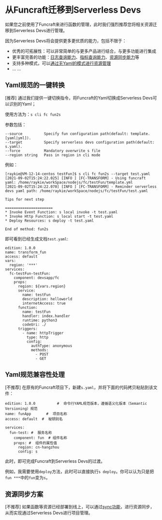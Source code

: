 # 从Funcraft迁移到Serverless Devs

如果您之前使用了Funcraft来进行函数的管理，此时我们强烈推荐您将相关资源迁移到Serverless Devs进行管理。

因为Serverless Devs将会提供更多更优质的能力，包括不限于：
- 优秀的可拓展性：可以非常简单的与更多产品进行结合，与更多功能进行集成
- 更丰富完善的功能：[日志查询能力](../Usage/logs.md)、[指标查询能力](../Usage/metrics.md)、[资源同步能力](../Usage/sync.md)等
- 支持多种模式，可以[通过无Yaml的模式进行资源管理](https://github.com/devsapp/fc-api)
- ... ...


## Yaml规范的一键转换

[推荐] 通过我们提供一键切换指令，将Funcraft的Yaml切换成Serverless Devs可以识别的Yaml；


使用方法为：`s cli fc fun2s`

参数包括：

```
--source          Specify fun configuration path(default: template.[yaml|yml]).
--target          Specify serverless devs configuration path(default: s.yaml).
--force           Mandatory overwrite s file
--region string   Pass in region in cli mode
```

例如：

```
[raykie@VM-12-14-centos testFun]$ s cli fc fun2s --target test.yaml
[2021-09-02T15:24:22.025] [INFO ] [FC-TRANSFORM] - Using funcraft yaml: /home/raykie/workSpace/nodejs/fc/testFun/template.yml
[2021-09-02T15:24:22.070] [INFO ] [FC-TRANSFORM] - Reminder serverless devs yaml path: /home/raykie/workSpace/nodejs/fc/testFun/test.yaml

Tips for next step

======================
* Invoke Event Function: s local invoke -t test.yaml
* Invoke Http Function: s local start -t test.yaml
* Deploy Resources: s deploy -t test.yaml

End of method: fun2s
```

即可看到已经生成文档`test.yaml`:

```
edition: 1.0.0
name: transform_fun
access: default
vars:
  region: '***'
services:
  fc-testFun-testFun:
    component: devsapp/fc
    props:
      region: ${vars.region}
      service:
        name: testFun
        description: helloworld
        internetAccess: true
      function:
        name: testFun
        handler: index.handler
        runtime: python3
        codeUri: ./
      triggers:
        - name: httpTrigger
          type: http
          config:
            authType: anonymous
            methods:
              - POST
              - GET
```

## Yaml规范兼容性处理

[不推荐] 在原有的Funcraft项目下，新建`s.yaml`，并将下面的代码拷贝粘贴到该文件：

```
edition: 1.0.0          #  命令行YAML规范版本，遵循语义化版本（Semantic Versioning）规范
name: funApp       #  项目名称
access: default  #  秘钥别名

services:
  fun-test: #  服务名称
    component: fun  # 组件名称
    props: #  组件的属性值
      region: cn-hangzhou
      config: s
```

此时，即可完成Funcraft到Serverless Devs的过渡。

例如，我需要使用`deploy`方法，此时可以直接执行`s deploy`。你可以认为只是把`fun ***`中的`fun`变为`s`。

## 资源同步方案

[不推荐] 如果函数等资源已经部署到线上，可以通过[sync功能](../Usage/sync.md)，进行资源同步，从而实现通过Serverless Devs进行项目管理。


